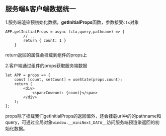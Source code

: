 ## 服务端&客户端数据统一 
1.服务端渲染预初始化数据，**getInitialProps**函数，参数接受`ctx`对象
``` 
APP.getInitialProps = async (ctx,query,pathname) => {
        //...
        return { count: 1 }
    }
```
return返回的属性会挂载到组件的props上

2.客户端通过组件的props获取服务端数据
```
let APP = props => {
    const [count, setCount] = useState(props.count);
    return (
        <div>
            <span>Coweunt: {count}</span>
        </div>
    );
};
```
props除了挂载我们getInitialProps的返回值外，还会挂载url中的的pathname和query，可通过全局对象`window.__miniNext_DATA__`访问服务端预渲染返回的初始化数据。
